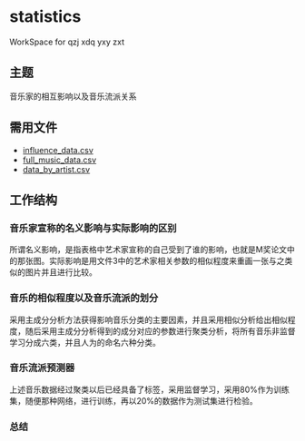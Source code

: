 # statistics

WorkSpace for qzj xdq yxy zxt

## 主题

音乐家的相互影响以及音乐流派关系

## 需用文件

- [influence_data.csv](data/influence_data.csv)
- [full_music_data.csv](data/full_music_data.csv)
- [data_by_artist.csv](data/data_by_artist.csv)

## 工作结构

### 音乐家宣称的名义影响与实际影响的区别

所谓名义影响，是指表格中艺术家宣称的自己受到了谁的影响，也就是M奖论文中的那张图。实际影响是用文件3中的艺术家相关参数的相似程度来重画一张与之类似的图片并且进行比较。

### 音乐的相似程度以及音乐流派的划分

采用主成分分析方法获得影响音乐分类的主要因素，并且采用相似分析给出相似程度，随后采用主成分分析得到的成分对应的参数进行聚类分析，将所有音乐非监督学习分成六类，并且人为的命名六种分类。

### 音乐流派预测器

上述音乐数据经过聚类以后已经具备了标签，采用监督学习，采用80%作为训练集，随便那种网络，进行训练，再以20%的数据作为测试集进行检验。

### 总结
